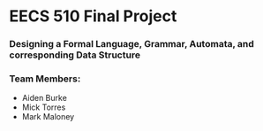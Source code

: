 # EECS 510 Final Project 
### Designing a Formal Language, Grammar, Automata, and corresponding Data Structure

### Team Members:
+ Aiden Burke
+ Mick Torres
+ Mark Maloney

### 


